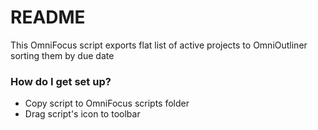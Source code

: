 # README #

This OmniFocus script exports flat list of active projects to OmniOutliner sorting them by due date

### How do I get set up? ###

* Copy script to OmniFocus scripts folder
* Drag script's icon to toolbar
